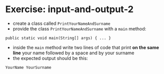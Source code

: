 # Exercise: input-and-output-2
* create a class called `PrintYourNameAndSurname`
* provide the class `PrintYourNameAndSurname` with a `main` method:
```
public static void main(String[] args) { ... }
```
* inside the `main` method write two lines of code that print **on the same line** your name followed by a space and by your surname
* the expected output should be this:
```
YourName YourSurname
```
